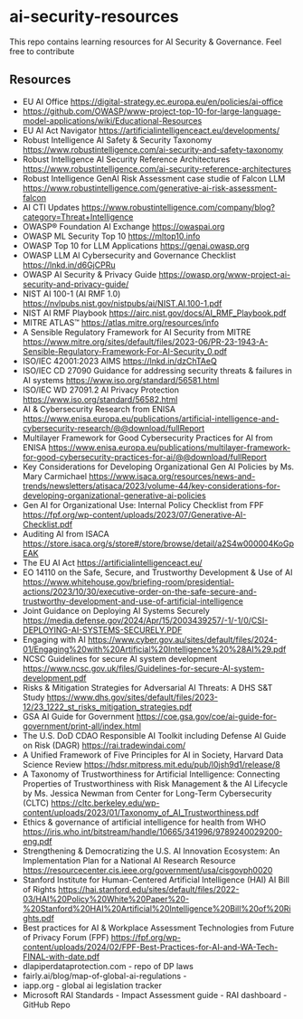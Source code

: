 # ai-security-resources
This repo contains learning resources for AI Security &amp; Governance. Feel free to contribute 

## Resources
- EU AI Office https://digital-strategy.ec.europa.eu/en/policies/ai-office
- https://github.com/OWASP/www-project-top-10-for-large-language-model-applications/wiki/Educational-Resources
- EU AI Act Navigator https://artificialintelligenceact.eu/developments/ 
- Robust Intelligence AI Safety & Security Taxonomy https://www.robustintelligence.com/ai-security-and-safety-taxonomy
- Robust Intelligence AI Security Reference Architectures https://www.robustintelligence.com/ai-security-reference-architectures
- Robust Intelligence  GenAI Risk Assessment case studie of Falcon LLM  https://www.robustintelligence.com/generative-ai-risk-assessment-falcon
- AI CTI Updates https://www.robustintelligence.com/company/blog?category=Threat+Intelligence
- OWASP® Foundation AI Exchange https://owaspai.org
- OWASP ML Security Top 10 https://mltop10.info
- OWASP Top 10 for LLM Applications https://genai.owasp.org
- OWASP LLM AI Cybersecurity and Governance Checklist https://lnkd.in/d6GjCPRu
- OWASP AI Security & Privacy Guide https://owasp.org/www-project-ai-security-and-privacy-guide/
- NIST AI 100-1 (AI RMF 1.0) https://nvlpubs.nist.gov/nistpubs/ai/NIST.AI.100-1.pdf
- NIST AI RMF Playbook https://airc.nist.gov/docs/AI_RMF_Playbook.pdf
- MITRE ATLAS™ https://atlas.mitre.org/resources/info
- A Sensible Regulatory Framework for AI Security from MITRE https://www.mitre.org/sites/default/files/2023-06/PR-23-1943-A-Sensible-Regulatory-Framework-For-AI-Security_0.pdf
- ISO/IEC 42001:2023 AIMS https://lnkd.in/dzChTAeQ
- ISO/IEC CD 27090 Guidance for addressing security threats & failures in AI systems https://www.iso.org/standard/56581.html
- ISO/IEC WD 27091.2 AI Privacy Protection https://www.iso.org/standard/56582.html
- AI & Cybersecurity Research from ENISA https://www.enisa.europa.eu/publications/artificial-intelligence-and-cybersecurity-research/@@download/fullReport
- Multilayer Framework for Good Cybersecurity Practices for AI from ENISA https://www.enisa.europa.eu/publications/multilayer-framework-for-good-cybersecurity-practices-for-ai/@@download/fullReport
- Key Considerations for Developing Organizational Gen AI Policies by Ms. Mary Carmichael https://www.isaca.org/resources/news-and-trends/newsletters/atisaca/2023/volume-44/key-considerations-for-developing-organizational-generative-ai-policies
- Gen AI for Organizational Use: Internal Policy Checklist from FPF https://fpf.org/wp-content/uploads/2023/07/Generative-AI-Checklist.pdf
- Auditing AI from ISACA https://store.isaca.org/s/store#/store/browse/detail/a2S4w000004KoGpEAK
- The EU AI Act https://artificialintelligenceact.eu/
- EO 14110 on the Safe, Secure, and Trustworthy Development & Use of AI https://www.whitehouse.gov/briefing-room/presidential-actions/2023/10/30/executive-order-on-the-safe-secure-and-trustworthy-development-and-use-of-artificial-intelligence
- Joint Guidance on Deploying AI Systems Securely https://media.defense.gov/2024/Apr/15/2003439257/-1/-1/0/CSI-DEPLOYING-AI-SYSTEMS-SECURELY.PDF
- Engaging with AI https://www.cyber.gov.au/sites/default/files/2024-01/Engaging%20with%20Artificial%20Intelligence%20%28AI%29.pdf
- NCSC Guidelines for secure AI system development https://www.ncsc.gov.uk/files/Guidelines-for-secure-AI-system-development.pdf
- Risks & Mitigation Strategies for Adversarial AI Threats: A DHS S&T Study https://www.dhs.gov/sites/default/files/2023-12/23_1222_st_risks_mitigation_strategies.pdf
- GSA AI Guide for Government https://coe.gsa.gov/coe/ai-guide-for-government/print-all/index.html
- The U.S. DoD CDAO Responsible AI Toolkit including Defense AI Guide on Risk (DAGR) https://rai.tradewindai.com/
- A Unified Framework of Five Principles for AI in Society, Harvard Data Science Review https://hdsr.mitpress.mit.edu/pub/l0jsh9d1/release/8
- A Taxonomy of Trustworthiness for Artificial Intelligence: Connecting Properties of Trustworthiness with Risk Management & the AI Lifecycle by Ms. Jessica Newman from Center for Long-Term Cybersecurity (CLTC) https://cltc.berkeley.edu/wp-content/uploads/2023/01/Taxonomy_of_AI_Trustworthiness.pdf
- Ethics & governance of artificial intelligence for health from WHO https://iris.who.int/bitstream/handle/10665/341996/9789240029200-eng.pdf
- Strengthening & Democratizing the U.S. AI Innovation Ecosystem: An Implementation Plan for a National AI Research Resource https://resourcecenter.cis.ieee.org/government/usa/cisgovph0020
- Stanford Institute for Human-Centered Artificial Intelligence (HAI) AI Bill of Rights https://hai.stanford.edu/sites/default/files/2022-03/HAI%20Policy%20White%20Paper%20-%20Stanford%20HAI%20Artificial%20Intelligence%20Bill%20of%20Rights.pdf
- Best practices for AI & Workplace Assessment Technologies from Future of Privacy Forum (FPF) https://fpf.org/wp-content/uploads/2024/02/FPF-Best-Practices-for-AI-and-WA-Tech-FINAL-with-date.pdf
- dlapiperdataprotection.com - repo of DP laws
- fairly.ai/blog/map-of-global-ai-regulations - 
- iapp.org - global ai legislation tracker
- Microsoft RAI Standards - Impact Assessment guide - RAI dashboard - GitHub Repo 
